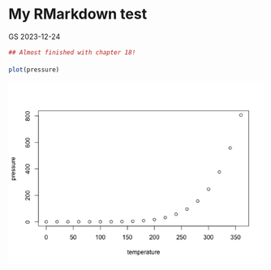 My RMarkdown test
================
GS
2023-12-24

``` r
## Almost finished with chapter 18!

plot(pressure)
```

![](rmark_test_files/figure-gfm/unnamed-chunk-1-1.png)<!-- -->
